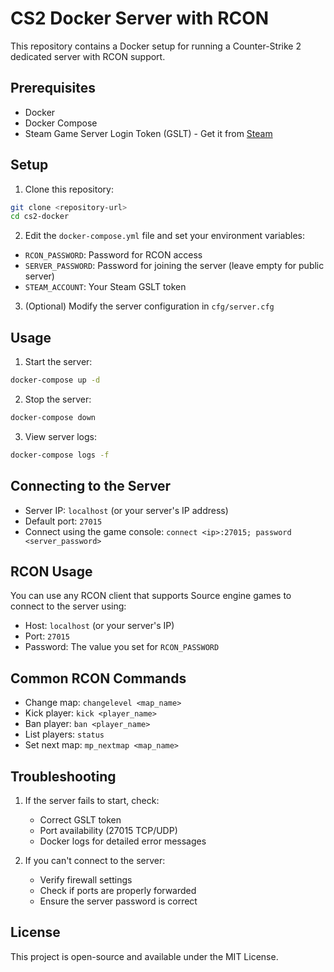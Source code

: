 # CS2 Docker Server with RCON

This repository contains a Docker setup for running a Counter-Strike 2 dedicated server with RCON support.

## Prerequisites

- Docker
- Docker Compose
- Steam Game Server Login Token (GSLT) - Get it from [Steam](https://steamcommunity.com/dev/managegameservers)

## Setup

1. Clone this repository:
```bash
git clone <repository-url>
cd cs2-docker
```

2. Edit the `docker-compose.yml` file and set your environment variables:
- `RCON_PASSWORD`: Password for RCON access
- `SERVER_PASSWORD`: Password for joining the server (leave empty for public server)
- `STEAM_ACCOUNT`: Your Steam GSLT token

3. (Optional) Modify the server configuration in `cfg/server.cfg`

## Usage

1. Start the server:
```bash
docker-compose up -d
```

2. Stop the server:
```bash
docker-compose down
```

3. View server logs:
```bash
docker-compose logs -f
```

## Connecting to the Server

- Server IP: `localhost` (or your server's IP address)
- Default port: `27015`
- Connect using the game console: `connect <ip>:27015; password <server_password>`

## RCON Usage

You can use any RCON client that supports Source engine games to connect to the server using:
- Host: `localhost` (or your server's IP)
- Port: `27015`
- Password: The value you set for `RCON_PASSWORD`

## Common RCON Commands

- Change map: `changelevel <map_name>`
- Kick player: `kick <player_name>`
- Ban player: `ban <player_name>`
- List players: `status`
- Set next map: `mp_nextmap <map_name>`

## Troubleshooting

1. If the server fails to start, check:
   - Correct GSLT token
   - Port availability (27015 TCP/UDP)
   - Docker logs for detailed error messages

2. If you can't connect to the server:
   - Verify firewall settings
   - Check if ports are properly forwarded
   - Ensure the server password is correct

## License

This project is open-source and available under the MIT License. 